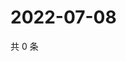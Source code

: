 # 2022-07-08

共 0 条

<!-- BEGIN WEIBO -->
<!-- 最后更新时间 Fri Jul 08 2022 08:32:51 GMT+0800 (China Standard Time) -->

<!-- END WEIBO -->
